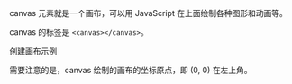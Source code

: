 
canvas 元素就是一个画布，可以用 JavaScript 在上面绘制各种图形和动画等。

canvas 的标签是 `<canvas></canvas>`。

[创建画布示例](t/canvas.html)

需要注意的是，canvas 绘制的画布的坐标原点，即 (0, 0) 在左上角。
